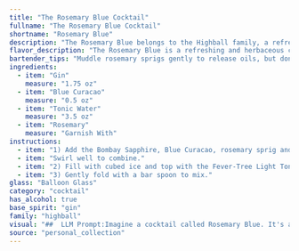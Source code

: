 ```yaml
---
title: "The Rosemary Blue Cocktail"
fullname: "The Rosemary Blue Cocktail"
shortname: "Rosemary Blue"
description: "The Rosemary Blue belongs to the Highball family, a refreshing group of long drinks typically featuring a spirit, a mixer, and often a garnish. This contemporary twist on the classic Gin & Tonic incorporates the herbaceous notes of rosemary, bringing a modern touch to a timeless favorite. "
flavor_description: "The Rosemary Blue is a refreshing and herbaceous cocktail with a balanced sweetness. The gin provides a juniper-forward base, while the Blue Curacao adds a touch of sweetness and a vibrant blue hue. Rosemary sprigs impart a fragrant, earthy note, and the tonic water adds a subtle bitterness and a crisp, bubbly texture. "
bartender_tips: "Muddle rosemary sprigs gently to release oils, but don't bruise them.  Use a good quality gin for a balanced flavor. For a stronger rosemary flavor, use fresh rosemary.  Chill all ingredients before mixing to ensure a refreshing drink.  Garnish with a rosemary sprig and a lime wedge. "
ingredients:
  - item: "Gin"
    measure: "1.75 oz"
  - item: "Blue Curacao"
    measure: "0.5 oz"
  - item: "Tonic Water"
    measure: "3.5 oz"
  - item: "Rosemary"
    measure: "Garnish With"
instructions:
  - item: "1) Add the Bombay Sapphire, Blue Curacao, rosemary sprig and gently squeezed lemon wedge to a balloon glass."
  - item: "Swirl well to combine."
  - item: "2) Fill with cubed ice and top with the Fever-Tree Light Tonic Water."
  - item: "3) Gently fold with a bar spoon to mix."
glass: "Balloon Glass"
category: "cocktail"
has_alcohol: true
base_spirit: "gin"
family: "highball"
visual: "##  LLM Prompt:Imagine a cocktail called Rosemary Blue. It's a visually stunning drink with a delicate balance of flavors. Describe the appearance of this cocktail in detail, focusing on the following:* **Color:** The drink has a vibrant, electric blue hue thanks to the Blue Curacao.* **Clarity:** The tonic water adds a gentle fizz and makes the drink appear slightly cloudy.* **Garnish:**  A sprig of fresh rosemary is the main garnish, its vibrant green contrasting beautifully with the blue hue. * **Glassware:** The drink is served in a tall, slender highball glass, allowing the vibrant color to shine.* **Other details:** Any other interesting visual details, like the presence of tiny bubbles or the way the light dances on the surface of the drink. Focus on creating a vivid and evocative description that captures the visual appeal of the Rosemary Blue cocktail.  "
source: "personal_collection"
---
```


